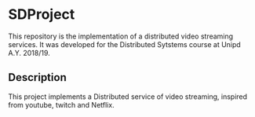 # SDProject
This repository is the implementation of a distributed video streaming services. 
It was developed for the Distributed Sytstems course at Unipd A.Y. 2018/19.

## Description
This project implements a Distributed service of video streaming, inspired from youtube, twitch and Netflix.
